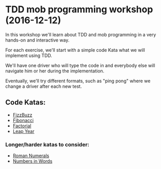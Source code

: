 # TDD mob programming workshop (2016-12-12)

In this workshop we'll learn about TDD and mob programming in a very hands-on and interactive way.

For each exercise, we'll start with a simple code Kata what we will implement using TDD.

We'll have one driver who will type the code in and everybody else will navigate him or her during the implementation.

Eventually, we'll try different formats, such as "ping pong" where we change a driver after each new test.

## Code Katas:

* [FizzBuzz](fizzbuzz.py)
* [Fibonacci](fibonacci.py)
* [Factorial](factorial.py)
* [Leap Year](leap_year.py)

### Longer/harder katas to consider:

* [Roman Numerals](http://www.codingdojo.org/cgi-bin/index.pl?KataRomanNumerals)
* [Numbers in Words](http://www.codingdojo.org/cgi-bin/index.pl?KataNumbersInWords)
